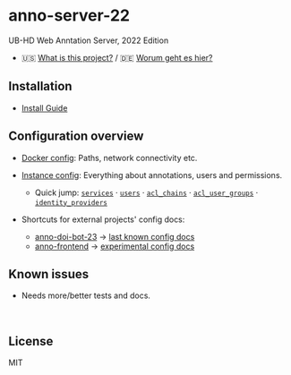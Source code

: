 ﻿
<!--#echo json="package.json" key="name" underline="=" -->
anno-server-22
==============
<!--/#echo -->

<!--#echo json="package.json" key="description" -->
UB-HD Web Anntation Server, 2022 Edition
<!--/#echo -->

* 🇺🇸 [What is this project?](docs/about/whats_this.en.md)
  / 🇩🇪 [Worum geht es hier?](docs/about/whats_this.de.md)



Installation
------------

* [Install Guide](docs/install/)



Configuration overview
----------------------

* [Docker config](docs/cfg/as22.devdock/config/):
  Paths, network connectivity etc.

* [Instance config](docs/cfg/ubhd-ex01/):
  Everything about annotations, users and permissions.
  * Quick jump: [`services`](docs/cfg/ubhd-ex01/services/)
    · [`users`](docs/cfg/ubhd-ex01/users/)
    · [`acl_chains`](docs/cfg/ubhd-ex01/acl_chains/)
    · [`acl_user_groups`](docs/cfg/ubhd-ex01/acl_user_groups/)
    · [`identity_providers`](docs/cfg/ubhd-ex01/identity_providers/)

* Shortcuts for external projects' config docs:
  * [anno-doi-bot-23][doibot23] &rarr;
    [last known config docs][doibot23cfg]
  * [anno-frontend][anno-fe] &rarr;
    [experimental config docs][anno-fe-ex-cfg]



  [doibot23]: https://github.com/mk-pmb/anno-doi-bot-23/
  [doibot23cfg]: https://github.com/mk-pmb/anno-doi-bot-23/blob/master/funcs/cfg.default.rc
  [anno-fe]: https://github.com/mk-pmb/anno-frontend/
  [anno-fe-ex-cfg]: https://github.com/mk-pmb/anno-frontend/tree/experimental/src/default-config


<!--#toc stop="scan" -->



Known issues
------------

* Needs more/better tests and docs.




&nbsp;


License
-------
<!--#echo json="package.json" key=".license" -->
MIT
<!--/#echo -->
